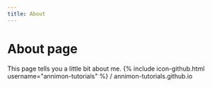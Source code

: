 ```yaml
---
title: About
---
```

# About page

This page tells you a little bit about me.  {% include icon-github.html username="annimon-tutorials" %} / annimon-tutorials.github.io
